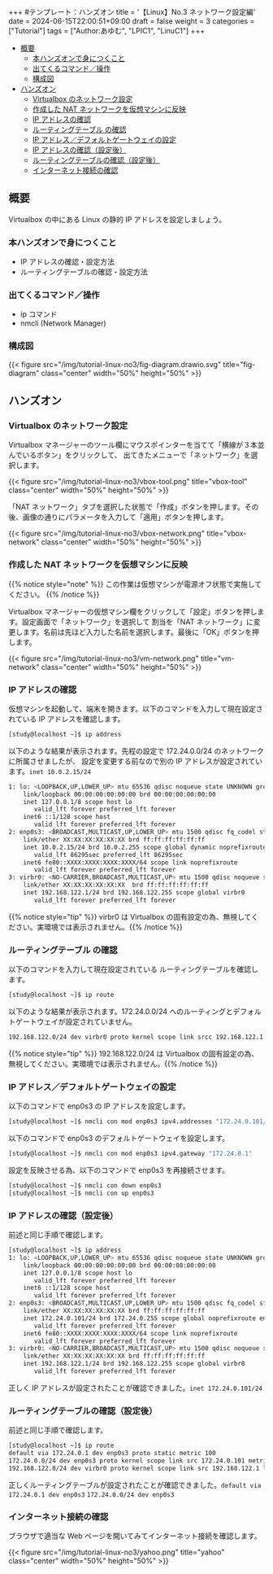 +++
#テンプレート：ハンズオン
title = '【Linux】No.3 ネットワーク設定編'
date = 2024-06-15T22:00:51+09:00
draft = false
weight = 3
categories = ["Tutorial"]
tags = ["Author:あゆむ", "LPIC1", "LinuC1"]
+++

- [概要](#概要)
  - [本ハンズオンで身につくこと](#本ハンズオンで身につくこと)
  - [出てくるコマンド／操作](#出てくるコマンド操作)
  - [構成図](#構成図)
- [ハンズオン](#ハンズオン)
  - [Virtualbox のネットワーク設定](#virtualbox-のネットワーク設定)
  - [作成した NAT ネットワークを仮想マシンに反映](#作成した-nat-ネットワークを仮想マシンに反映)
  - [IP アドレスの確認](#ip-アドレスの確認)
  - [ルーティングテーブル の確認](#ルーティングテーブル-の確認)
  - [IP アドレス／デフォルトゲートウェイの設定](#ip-アドレスデフォルトゲートウェイの設定)
  - [IP アドレスの確認（設定後）](#ip-アドレスの確認設定後)
  - [ルーティングテーブルの確認（設定後）](#ルーティングテーブルの確認設定後)
  - [インターネット接続の確認](#インターネット接続の確認)

## 概要

Virtualbox の中にある Linux の静的 IP アドレスを設定しましょう。

### 本ハンズオンで身につくこと

- IP アドレスの確認・設定方法
- ルーティングテーブルの確認・設定方法

### 出てくるコマンド／操作

- ip コマンド
- nmcli (Network Manager)

### 構成図

{{< figure src="/img/tutorial-linux-no3/fig-diagram.drawio.svg" title="fig-diagram" class="center" width="50%" height="50%" >}}

## ハンズオン

### Virtualbox のネットワーク設定

Virtualbox マネージャーのツール欄にマウスポインターを当てて「横線が３本並んでいるボタン」をクリックして、
出てきたメニューで「ネットワーク」を選択します。

{{< figure src="/img/tutorial-linux-no3/vbox-tool.png" title="vbox-tool" class="center" width="50%" height="50%" >}}

「NAT ネットワーク」タブを選択した状態で「作成」ボタンを押します。その後、画像の通りにパラメータを入力して「適用」ボタンを押します。

{{< figure src="/img/tutorial-linux-no3/vbox-network.png" title="vbox-network" class="center" width="50%" height="50%" >}}

### 作成した NAT ネットワークを仮想マシンに反映

{{% notice style="note" %}}
この作業は仮想マシンが電源オフ状態で実施してください。
{{% /notice %}}

Virtualbox マネージャーの仮想マシン欄をクリックして「設定」ボタンを押します。設定画面で「ネットワーク」を選択して
割当を「NAT ネットワーク」に変更します。名前は先ほど入力した名前を選択します。最後に「OK」ボタンを押します。

{{< figure src="/img/tutorial-linux-no3/vm-network.png" title="vm-network" class="center" width="50%" height="50%" >}}

### IP アドレスの確認

仮想マシンを起動して、端末を開きます。以下のコマンドを入力して現在設定されている IP アドレスを確認します。

```bash
[study@localhost ~]$ ip address
```

以下のような結果が表示されます。先程の設定で 172.24.0.0/24 のネットワークに所属させましたが、
設定を変更する前なので別の IP アドレスが設定されています。`inet 10.0.2.15/24`

```bash
1: lo: <LOOPBACK,UP,LOWER_UP> mtu 65536 qdisc noqueue state UNKNOWN group default qlen 1000
    link/loopback 00:00:00:00:00:00 brd 00:00:00:00:00:00
    inet 127.0.0.1/8 scope host lo
       valid_lft forever preferred_lft forever
    inet6 ::1/128 scope host
       valid_lft forever preferred_lft forever
2: enp0s3: <BROADCAST,MULTICAST,UP,LOWER_UP> mtu 1500 qdisc fq_codel state UP group default qlen 1000
    link/ether XX:XX:XX:XX:XX:XX brd ff:ff:ff:ff:ff:ff
    inet 10.0.2.15/24 brd 10.0.2.255 scope global dynamic noprefixroute enp0s3
       valid_lft 86295sec preferred_lft 86295sec
    inet6 fe80::XXXX:XXXX:XXXX:XXXX/64 scope link noprefixroute
       valid_lft forever preferred_lft forever
3: virbr0: <NO-CARRIER,BROADCAST,MULTICAST,UP> mtu 1500 qdisc noqueue state DOWN group default qlen 1000
    link/ether XX:XX:XX:XX:XX:XX  brd ff:ff:ff:ff:ff:ff
    inet 192.168.122.1/24 brd 192.168.122.255 scope global virbr0
       valid_lft forever preferred_lft forever
```

{{% notice style="tip" %}} virbr0 は Virtualbox の固有設定の為、無視してください。実環境では表示されません。{{% /notice %}}

### ルーティングテーブル の確認

以下のコマンドを入力して現在設定されている ルーティングテーブルを確認します。

```bash
[study@localhost ~]$ ip route
```

以下のような結果が表示されます。172.24.0.0/24 へのルーティングとデフォルトゲートウェイが設定されていません。

```bash
192.168.122.0/24 dev virbr0 proto kernel scope link srcc 192.168.122.1 linkdown
```

{{% notice style="tip" %}} 192.168.122.0/24 は Virtualbox の固有設定の為、無視してください。実環境では表示されません。{{% /notice %}}

### IP アドレス／デフォルトゲートウェイの設定

以下のコマンドで enp0s3 の IP アドレスを設定します。

```bash
[study@localhost ~]$ nmcli con mod enp0s3 ipv4.addresses "172.24.0.101/24" ipv4.method manual
```

以下のコマンドで enp0s3 のデフォルトゲートウェイを設定します。

```bash
[study@localhost ~]$ nmcli con mod enp0s3 ipv4.gateway "172.24.0.1"
```

設定を反映させる為、以下のコマンドで enp0s3 を再接続させます。

```bash
[study@localhost ~]$ nmcli con down enp0s3
[study@localhost ~]$ nmcli con up enp0s3
```

### IP アドレスの確認（設定後）

前述と同じ手順で確認します。

```bash
[study@localhost ~]$ ip address
1: lo: <LOOPBACK,UP,LOWER_UP> mtu 65536 qdisc noqueue state UNKNOWN group default qlen 1000
    link/loopback 00:00:00:00:00:00 brd 00:00:00:00:00:00
    inet 127.0.0.1/8 scope host lo
       valid_lft forever preferred_lft forever
    inet6 ::1/128 scope host
       valid_lft forever preferred_lft forever
2: enp0s3: <BROADCAST,MULTICAST,UP,LOWER_UP> mtu 1500 qdisc fq_codel state UP group default qlen 1000
    link/ether XX:XX:XX:XX:XX:XX brd ff:ff:ff:ff:ff:ff
    inet 172.24.0.101/24 brd 172.24.0.255 scope global noprefixroute enp0s3
       valid_lft forever preferred_lft forever
    inet6 fe80::XXXX:XXXX:XXXX:XXXX/64 scope link noprefixroute
       valid_lft forever preferred_lft forever
3: virbr0: <NO-CARRIER,BROADCAST,MULTICAST,UP> mtu 1500 qdisc noqueue state DOWN group default qlen 1000
    link/ether XX:XX:XX:XX:XX:XX brd ff:ff:ff:ff:ff:ff
    inet 192.168.122.1/24 brd 192.168.122.255 scope global virbr0
       valid_lft forever preferred_lft forever
```

正しく IP アドレスが設定されたことが確認できました。`inet 172.24.0.101/24`

### ルーティングテーブルの確認（設定後）

前述と同じ手順で確認します。

```bash
[study@localhost ~]$ ip route
default via 172.24.0.1 dev enp0s3 proto static metric 100
172.24.0.0/24 dev enp0s3 proto kernel scope link src 172.24.0.101 metric 100
192.168.122.0/24 dev virbr0 proto kernel scope link src 192.168.122.1 linkdown
```

正しくルーティングテーブルが設定されたことが確認できました。`default via 172.24.0.1 dev enp0s3` `172.24.0.0/24 dev enp0s3`

### インターネット接続の確認

ブラウザで適当な Web ページを開いてみてインターネット接続を確認します。

{{< figure src="/img/tutorial-linux-no3/yahoo.png" title="yahoo" class="center" width="50%" height="50%" >}}
